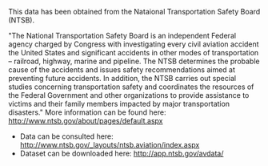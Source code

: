 This data has been obtained from the Nataional Transportation Safety Board (NTSB).

"The National Transportation Safety Board is an independent Federal agency charged by Congress with investigating every civil aviation accident the United States and significant accidents in other modes of transportation – railroad, highway, marine and pipeline. The NTSB determines the probable cause of the accidents and issues safety recommendations aimed at preventing future accidents. In addition, the NTSB carries out special studies concerning transportation safety and coordinates the resources of the Federal Government and other organizations to provide assistance to victims and their family members impacted by major transportation disasters."
More information can be found here: http://www.ntsb.gov/about/pages/default.aspx

* Data can be consulted here: http://www.ntsb.gov/_layouts/ntsb.aviation/index.aspx
* Dataset can be downloaded here: http://app.ntsb.gov/avdata/